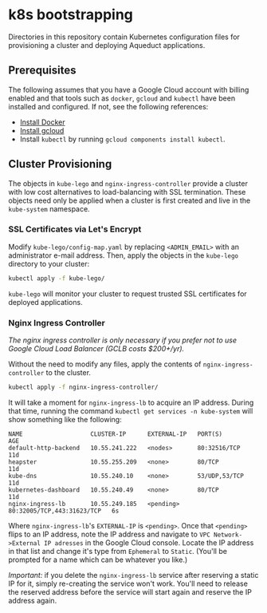 # k8s bootstrapping

Directories in this repository contain Kubernetes configuration files for provisioning a cluster and deploying Aqueduct applications.

## Prerequisites

The following assumes that you have a Google Cloud account with billing enabled and that tools such as `docker`, `gcloud` and `kubectl` have been installed and configured. If not, see the following references:

- [Install Docker](https://www.docker.com/community-edition)
- [Install gcloud](https://cloud.google.com/sdk/downloads)
- Install `kubectl` by running `gcloud components install kubectl`.

## Cluster Provisioning

The objects in `kube-lego` and `nginx-ingress-controller` provide a cluster with low cost alternatives to load-balancing with SSL termination. These objects need only be applied when a cluster is first created and live in the `kube-system` namespace.

### SSL Certificates via Let's Encrypt

Modify `kube-lego/config-map.yaml` by replacing `<ADMIN_EMAIL>` with an administrator e-mail address. Then, apply the objects in the `kube-lego` directory to your cluster:

```bash
kubectl apply -f kube-lego/
```

`kube-lego` will monitor your cluster to request trusted SSL certificates for deployed applications.

### Nginx Ingress Controller

*The nginx ingress controller is only necessary if you prefer not to use Google Cloud Load Balancer (GCLB costs $200+/yr).*

Without the need to modify any files, apply the contents of `nginx-ingress-controller` to the cluster.

```bash
kubectl apply -f nginx-ingress-controller/
```

It will take a moment for `nginx-ingress-lb` to acquire an IP address. During that time, running the command `kubectl get services -n kube-system` will show something like the following:

```
NAME                   CLUSTER-IP      EXTERNAL-IP   PORT(S)                      AGE
default-http-backend   10.55.241.222   <nodes>       80:32516/TCP                 11d
heapster               10.55.255.209   <none>        80/TCP                       11d
kube-dns               10.55.240.10    <none>        53/UDP,53/TCP                11d
kubernetes-dashboard   10.55.240.49    <none>        80/TCP                       11d
nginx-ingress-lb       10.55.249.185   <pending>     80:32005/TCP,443:31623/TCP   6s
```

Where `nginx-ingress-lb`'s `EXTERNAL-IP` is `<pending>`. Once that `<pending>` flips to an IP address, note the IP address and navigate to `VPC Network->External IP adresses` in the Google Cloud console. Locate the IP address in that list and change it's type from `Ephemeral` to `Static`. (You'll be prompted for a name which can be whatever you like.)

*Important:* if you delete the `nginx-ingress-lb` service after reserving a static IP for it, simply re-creating the service won't work. You'll need to release the reserved address before the service will start again and reserve the IP address again.
